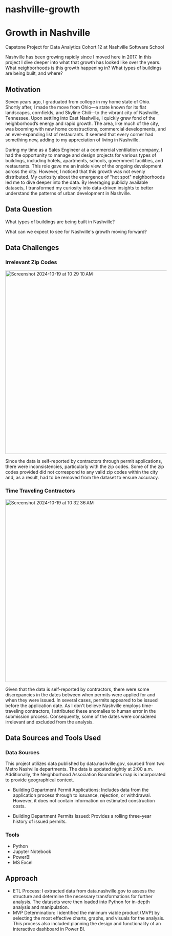 # nashville-growth
# Growth in Nashville

Capstone Project for Data Analytics Cohort 12 at Nashville Software School

Nashville has been growing rapidly since I moved here in 2017. In this project I dive deeper into what that growth has looked like over the years. What neighborhoods is this growth happening in? What types of buildings are being built, and where?

## Motivation

Seven years ago, I graduated from college in my home state of Ohio. Shortly after, I made the move from Ohio—a state known for its flat landscapes, cornfields, and Skyline Chili—to the vibrant city of Nashville, Tennessee. Upon settling into East Nashville, I quickly grew fond of the neighborhood’s energy and rapid growth. The area, like much of the city, was booming with new home constructions, commercial developments, and an ever-expanding list of restaurants. It seemed that every corner had something new, adding to my appreciation of living in Nashville.

During my time as a Sales Engineer at a commercial ventilation company, I had the opportunity to manage and design projects for various types of buildings, including hotels, apartments, schools, government facilities, and restaurants. This role gave me an inside view of the ongoing development across the city. However, I noticed that this growth was not evenly distributed. My curiosity about the emergence of "hot spot" neighborhoods led me to dive deeper into the data. By leveraging publicly available datasets, I transformed my curiosity into data-driven insights to better understand the patterns of urban development in Nashville.

## Data Question

What types of buildings are being built in Nashville?

What can we expect to see for Nashville's growth moving forward?


## Data Challenges

### Irrelevant Zip Codes

<img width="573" alt="Screenshot 2024-10-19 at 10 29 10 AM" src="https://github.com/user-attachments/assets/83b0200f-aa8e-4999-b415-46be0117c3f3">

Since the data is self-reported by contractors through permit applications, there were inconsistencies, particularly with the zip codes. Some of the zip codes provided did not correspond to any valid zip codes within the city and, as a result, had to be removed from the dataset to ensure accuracy. 

### Time Traveling Contractors

<img width="571" alt="Screenshot 2024-10-19 at 10 32 36 AM" src="https://github.com/user-attachments/assets/d404f3e4-551f-4c5e-9e4f-66eec1129877">

Given that the data is self-reported by contractors, there were some discrepancies in the dates between when permits were applied for and when they were issued. In several cases, permits appeared to be issued before the application date. As I don't believe Nashville employs time-traveling contractors, I attributed these anomalies to human error in the submission process. Consequently, some of the dates were considered irrelevant and excluded from the analysis.

## Data Sources and Tools Used

### Data Sources

This project utilizes data published by data.nashville.gov, sourced from two Metro Nashville departments. The data is updated nightly at 2:00 a.m. Additionally, the Neighborhood Association Boundaries map is incorporated to provide geographical context.

* Building Department Permit Applications: Includes data from the application process through to issuance, rejection, or withdrawal. However, it does not contain information on estimated construction costs.

* Building Department Permits Issued: Provides a rolling three-year history of issued permits.

### Tools

* Python
* Jupyter Notebook
* PowerBI
* MS Excel

## Approach

* ETL Process: I extracted data from data.nashville.gov to assess the structure and determine the necessary transformations for further analysis. The datasets were then loaded into Python for in-depth analysis and manipulation.
* MVP Determination: I identified the minimum viable product (MVP) by selecting the most effective charts, graphs, and visuals for the analysis. This process also included planning the design and functionality of an interactive dashboard in Power BI.
